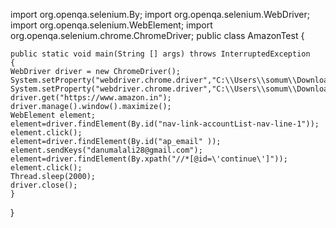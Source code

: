 import org.openqa.selenium.By;
import org.openqa.selenium.WebDriver;
import org.openqa.selenium.WebElement;
import org.openqa.selenium.chrome.ChromeDriver;
public class AmazonTest {

	public static void main(String [] args) throws InterruptedException
	{
	WebDriver driver = new ChromeDriver();
	System.setProperty("webdriver.chrome.driver","C:\\Users\\somum\\Downloads\\chromedriver_win32");
	System.setProperty("webdriver.chrome.driver","C:\\Users\\somum\\Downloads\\chromedriver_win32.exe");
	driver.get("https://www.amazon.in");
	driver.manage().window().maximize();
	WebElement element;
	element=driver.findElement(By.id("nav-link-accountList-nav-line-1"));
	element.click();
	element=driver.findElement(By.id("ap_email" ));
	element.sendKeys("danumalali28@gmail.com");
	element=driver.findElement(By.xpath("//*[@id=\'continue\']"));
	element.click();
	Thread.sleep(2000);
	driver.close();
	}
}
